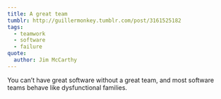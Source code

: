 ```yaml
---
title: A great team
tumblr: http://guillermonkey.tumblr.com/post/3161525182
tags:
  - teamwork
  - software
  - failure
quote:
  author: Jim McCarthy
---
```


You can’t have great software without a great team, and most software teams behave like dysfunctional families.
